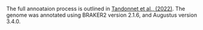 The full annoataion process is outlined in [Tandonnet et al., (2022)](https://www.ncbi.nlm.nih.gov/pmc/articles/PMC9984802/). The genome was annotated using BRAKER2 version 2.1.6, and Augustus version 3.4.0.
